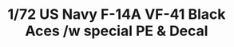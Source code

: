 ---
layout: product
title: "1/72 US Navy F-14A VF-41 Black Aces /w special PE & Decal                                      "
price: "8000" 
desc: "Maketa"
img_path: "/assets/img/GWHS72002.webp"
brand: "N/A"
available: false
special_offer: false
new: true
soon: false
cat: "010000"
subcat: "010900"
subsubcat: "0N/A"
sifra: "GWHS72002"
popular: false
---